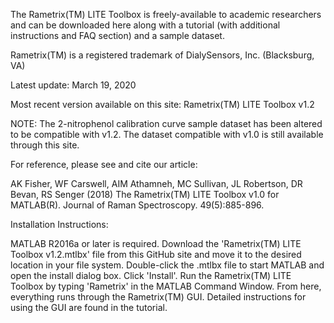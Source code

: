 The Rametrix(TM) LITE Toolbox is freely-available to academic researchers and can be downloaded here along with a tutorial (with additional instructions and FAQ section) and a sample dataset. 

Rametrix(TM) is a registered trademark of DialySensors, Inc. (Blacksburg, VA)

Latest update: March 19, 2020

Most recent version available on this site: Rametrix(TM) LITE Toolbox v1.2

NOTE: The 2-nitrophenol calibration curve sample dataset has been altered to be compatible with v1.2. The dataset compatible with v1.0 is still available through this site.

For reference, please see and cite our article:

AK Fisher, WF Carswell, AIM Athamneh, MC Sullivan, JL Robertson, DR Bevan, RS Senger (2018) The Rametrix(TM) LITE Toolbox v1.0 for MATLAB(R). Journal of Raman Spectroscopy. 49(5):885-896.

Installation Instructions:

MATLAB R2016a or later is required. Download the 'Rametrix(TM) LITE Toolbox v1.2.mtlbx' file from this GitHub site and move it to the desired location in your file system. Double-click the .mtlbx file to start MATLAB and open the install dialog box. Click 'Install'. Run the Rametrix(TM) LITE Toolbox by typing 'Rametrix' in the MATLAB Command Window. From here, everything runs through the Rametrix(TM) GUI. Detailed instructions for using the GUI are found in the tutorial.
